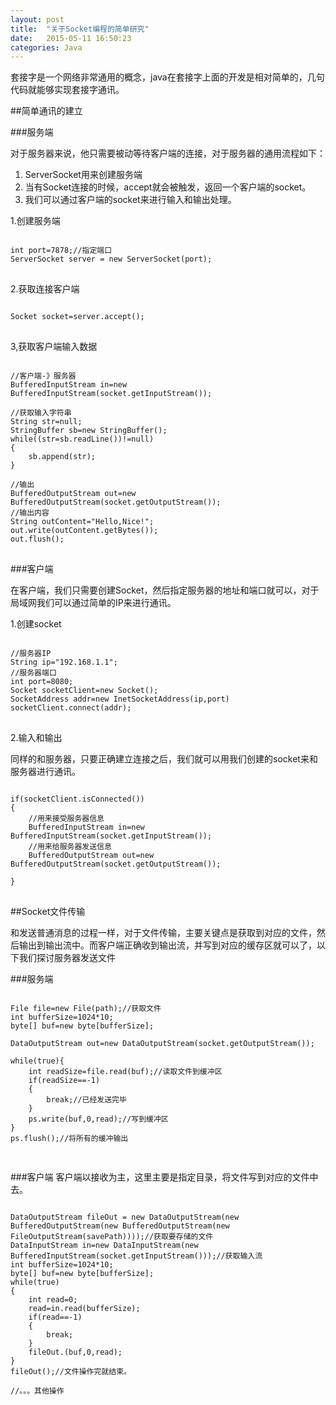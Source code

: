 ```yaml
---
layout: post
title:  "关于Socket编程的简单研究"
date:   2015-05-11 16:50:23
categories: Java
---
```



套接字是一个网络非常通用的概念，java在套接字上面的开发是相对简单的，几句代码就能够实现套接字通讯。

##简单通讯的建立

###服务端

对于服务器来说，他只需要被动等待客户端的连接，对于服务器的通用流程如下：

1. ServerSocket用来创建服务端
2. 当有Socket连接的时候，accept就会被触发，返回一个客户端的socket。
3. 我们可以通过客户端的socket来进行输入和输出处理。

1.创建服务端

<pre>
<code>
int port=7878;//指定端口
ServerSocket server = new ServerSocket(port);
</code>
</pre>

2.获取连接客户端
<pre>
<code>
Socket socket=server.accept();
</code>
</pre>
3,获取客户端输入数据

<pre>
<code>
//客户端-》服务器
BufferedInputStream in=new BufferedInputStream(socket.getInputStream());

//获取输入字符串
String str=null;
StringBuffer sb=new StringBuffer();
while((str=sb.readLine())!=null)
{
	sb.append(str);
}

//输出
BufferedOutputStream out=new BufferedOutputStream(socket.getOutputStream());
//输出内容
String outContent="Hello,Nice!";
out.write(outContent.getBytes());
out.flush();
</code>
</pre>

###客户端

在客户端，我们只需要创建Socket，然后指定服务器的地址和端口就可以，对于局域网我们可以通过简单的IP来进行通讯。

1.创建socket
<pre>
<code>
//服务器IP
String ip="192.168.1.1";
//服务器端口
int port=8080;
Socket socketClient=new Socket();
SocketAddress addr=new InetSocketAddress(ip,port)
socketClient.connect(addr);
</code>
</pre>

2.输入和输出

同样的和服务器，只要正确建立连接之后，我们就可以用我们创建的socket来和服务器进行通讯。

<pre>
<code>
if(socketClient.isConnected())
{
	//用来接受服务器信息
	BufferedInputStream in=new BufferedInputStream(socket.getInputStream());
	//用来给服务器发送信息
	BufferedOutputStream out=new BufferedOutputStream(socket.getOutputStream());

}
</code>
</pre>

##Socket文件传输

和发送普通消息的过程一样，对于文件传输，主要关键点是获取到对应的文件，然后输出到输出流中。而客户端正确收到输出流，并写到对应的缓存区就可以了，以下我们探讨服务器发送文件

###服务端

<pre>
<code>
File file=new File(path);//获取文件
int bufferSize=1024*10;
byte[] buf=new byte[bufferSize];

DataOutputStream out=new DataOutputStream(socket.getOutputStream());

while(true){
	int readSize=file.read(buf);//读取文件到缓冲区
	if(readSize==-1)
	{
		break;//已经发送完毕
	}
	ps.write(buf,0,read);//写到缓冲区
}
ps.flush();//将所有的缓冲输出

</code>
</pre>

###客户端
客户端以接收为主，这里主要是指定目录，将文件写到对应的文件中去。
<pre>
<code>
DataOutputStream fileOut = new DataOutputStream(new BufferedOutputStream(new BufferedOutputStream(new FileOutputStream(savePath))));//获取要存储的文件
DataInputStream in=new DataInputStream(new BufferedInputStream(socket.getInputStream()));//获取输入流
int bufferSize=1024*10;
byte[] buf=new byte[bufferSize];
while(true)
{
	int read=0;
	read=in.read(bufferSize);
	if(read==-1)
	{
		break;
	}
	fileOut.(buf,0,read);
}
fileOut();//文件操作完就结束。

//。。。其他操作
</code>
</pre>

